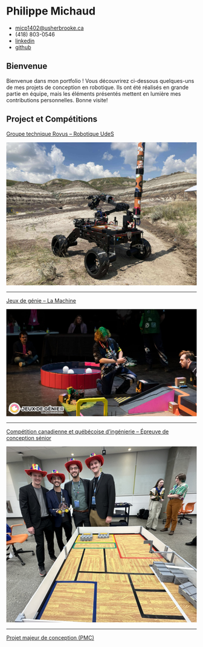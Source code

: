 # Philippe Michaud

- <micp1402@usherbrooke.ca>
- (418) 803-0546
- [linkedin](https://www.linkedin.com/in/pmichaud29/)
- [github](https://github.com/Pmichaud29)

## Bienvenue

Bienvenue dans mon portfolio ! Vous découvrirez ci-dessous quelques-uns de mes projets de conception en robotique. Ils ont été réalisés en grande partie en équipe, mais les éléments présentés mettent en lumière mes contributions personnelles. Bonne visite!

## Project et Compétitions

[Groupe technique Rovus – Robotique UdeS](robotique-udes/robotique-udes.md)

<div style="display: flex; align-items: center;">
  <a href="robotique-udes/robotique-udes.html">
  <img src="robotique-udes/media/rover-2025.jpeg" alt="Rover à la compétition CIRC2024">
</a>
</div>

--------------------------------------------------------------------------------

[Jeux de génie – La Machine](machine/machine.md)

<div style="display: flex; align-items: center;">
  <a href="machine/machine.html">
  <img src="machine/media/FB_IMG_1738640859633.jpg" alt="Machine JDG 2025">
</a>
</div>

--------------------------------------------------------------------------------

[Compétition canadienne et québécoise d’ingénierie – Épreuve de conception sénior](cqi-cci/cqi-cci.md)

<div style="display: flex; align-items: center;">
  <a href="cqi-cci/cqi-cci.html">
  <img src="cqi-cci/media/cci-2024.jpg" alt="1er place à la compétition canadienne d'ingénierie 2024">
</a>
</div>

--------------------------------------------------------------------------------

[Projet majeur de conception (PMC)](pmc/pmc.md)
